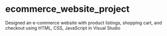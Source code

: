 # ecommerce_website_project

Designed an e-commerce website with product
listings, shopping cart, and checkout using
HTML, CSS, JavaScript in Visual Studio

